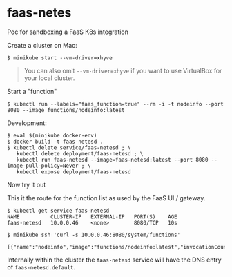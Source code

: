 faas-netes
===========

Poc for sandboxing a FaaS K8s integration

Create a cluster on Mac:

```
$ minikube start --vm-driver=xhyve
```

> You can also omit `--vm-driver=xhyve` if you want to use VirtualBox for your local cluster.

Start a "function"

```
$ kubectl run --labels="faas_function=true" --rm -i -t nodeinfo --port 8080 --image functions/nodeinfo:latest
```

Development:

```
$ eval $(minikube docker-env)
$ docker build -t faas-netesd .
$ kubectl delete service/faas-netesd ; \
   kubectl delete deployment/faas-netesd ; \
   kubectl run faas-netesd --image=faas-netesd:latest --port 8080 --image-pull-policy=Never ; \
   kubectl expose deployment/faas-netesd
```

Now try it out

This it the route for the function list as used by the FaaS UI / gateway.

```
$ kubectl get service faas-netesd
NAME          CLUSTER-IP   EXTERNAL-IP   PORT(S)    AGE
faas-netesd   10.0.0.46    <none>        8080/TCP   10s

$ minikube ssh 'curl -s 10.0.0.46:8080/system/functions'

[{"name":"nodeinfo","image":"functions/nodeinfo:latest","invocationCount":0,"replicas":1}]
```

Internally within the cluster the `faas-netesd` service will have the DNS entry of `faas-netesd.default`.
